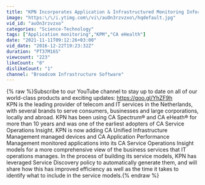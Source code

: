 ```yaml
---
title: "KPN Incorporates Application & Infrastructured Monitoring Information Into Business Service Models"
image: "https:\/\/i.ytimg.com\/vi\/auOn3rzvzxo\/hqdefault.jpg"
vid_id: "auOn3rzvzxo"
categories: "Science-Technology"
tags: ["Application monitoring","KPM","CA eHealth"]
date: "2021-11-11T09:12:26+03:00"
vid_date: "2016-12-22T19:23:32Z"
duration: "PT37M16S"
viewcount: "223"
likeCount: "0"
dislikeCount: "1"
channel: "Broadcom Infrastructure Software"
---
```

{% raw %}Subscribe to our YouTube channel to stay up to date on all of our world-class products and exciting updates: <a rel="nofollow" target="blank" href="https://goo.gl/YhZF9h">https://goo.gl/YhZF9h</a><br />KPN is the leading provider of telecom and IT services in the Netherlands, with several brands to serve consumers, businesses and large corporations, locally and abroad. KPN has been using CA Spectrum® and CA eHeath® for more than 10 years and was one of the earliest adopters of CA Service Operations Insight. KPN is now adding CA Unified Infrastructure Management managed devices and CA Application Performance Management monitored applications into its CA Service Operations Insight models for a more comprehensive view of the business services that IT operations manages. In the process of building its service models, KPN has leveraged Service Discovery policy to automatically generate them, and will share how this has improved efficiency as well as the time it takes to identify what to include in the service models.{% endraw %}
